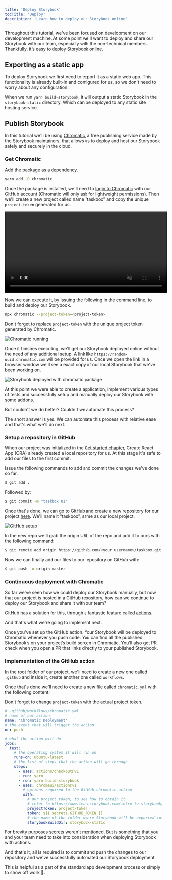 ```yaml
---
title: 'Deploy Storybook'
tocTitle: 'Deploy'
description: 'Learn how to deploy our Storybook online'
---
```


Throughout this tutorial, we've been focused on development on our development machine. At some point we'll want to deploy and share our Storybook with our team, especially with the non-technical members. Thankfully, it’s easy to deploy Storybook online.

## Exporting as a static app

To deploy Storybook we first need to export it as a static web app. This functionality is already built-in and configured for us, so we don't need to worry about any configuration.

When we run `yarn build-storybook`, it will output a static Storybook in the `storybook-static` directory. Which can be deployed to any static site hosting service.

## Publish Storybook

In this tutorial we'll be using <a href="https://www.chromatic.com/">Chromatic</a>, a free publishing service made by the Storybook maintainers, that allows us to deploy and host our Storybook safely and securely in the cloud.

### Get Chromatic

Add the package as a dependency.

```bash
yarn add -D chromatic
```

Once the package is installed, we'll need to [login to Chromatic](https://www.chromatic.com/start) with our GitHub account (Chromatic will only ask for lightweight permissions). Then we'll create a new project called name "taskbox" and copy the unique `project-token` generated for us.

<video autoPlay muted playsInline loop style="width:520px; margin: 0 auto;">
  <source
    src="/intro-to-storybook/chromatic-setup-learnstorybook.mp4"
    type="video/mp4"
  />
</video>

Now we can execute it, by issuing the following in the command line, to build and deploy our Storybook.

```bash
npx chromatic --project-token=<project-token>
```

<div class="aside">Don't forget to replace <code>project-token</code> with the unique project token generated by Chromatic.</div>

![Chromatic running](/chromatic/chromatic-manual-storybook-console-log.png)

Once it finishes executing, we'll get our Storybook deployed online without the need of any additional setup. A link like `https://random-uuid.chromatic.com` will be provided for us. Once we open the link in a browser window we'll see a exact copy of our local Storybook that we've been working on.

![Storybook deployed with chromatic package](/chromatic/chromatic-manual-storybook-deploy.png)

At this point we were able to create a application, implement various types of tests and successfully setup and manually deploy our Storybook with some addons.

But couldn't we do better? Couldn't we automate this process?

The short answer is yes. We can automate this process with relative ease and that's what we'll do next.

### Setup a repository in GitHub

When our project was initialized in the [Get started chapter](/react/en/get-started/), Create React App (CRA) already created a local repository for us. At this stage it's safe to add our files to the first commit.

Issue the following commands to add and commit the changes we've done so far.

```bash
$ git add .
```

Followed by:

```bash
$ git commit -m "taskbox UI"
```

Once that's done, we can go to GitHub and create a new repository for our project [here](https://github.com/new). We'll name it “taskbox”, same as our local project.

![GitHub setup](/intro-to-storybook/github-create-taskbox.png)

In the new repo we'll grab the origin URL of the repo and add it to ours with the following command:

```bash
$ git remote add origin https://github.com/<your username>/taskbox.git
```

Now we can finally add our files to our repository on GitHub with:

```bash
$ git push -u origin master
```

### Continuous deployment with Chromatic

So far we've seen how we could deploy our Storybook manually, but now that our project is hosted in a GitHub repository, how can we continue to deploy our Storybook and share it with our team?

GitHub has a solution for this, through a fantastic feature called [actions](https://github.com/features/actions).

And that's what we're going to implement next.

Once you’ve set up the GitHub action. Your Storybook will be deployed to Chromatic whenever you push code. You can find all the published Storybook’s on your project’s build screen in Chromatic. You’ll also get PR check when you open a PR that links directly to your published Storybook.

### Implementation of the GitHub action

In the root folder of our project, we'll need to create a new one called `.github` and inside it, create another one called `workflows`.

Once that's done we'll need to create a new file called `chromatic.yml` with the following content:

Don't forget to change `project-token` with the actual project token.

```yaml
# .github/workflows/chromatic.yml
# name of our action
name: 'Chromatic Deployment'
# the event that will trigger the action
on: push

# what the action will do
jobs:
  test:
    # the operating system it will run on
    runs-on: ubuntu-latest
    # the list of steps that the action will go through
    steps:
      - uses: actions/checkout@v1
      - run: yarn
      - run: yarn build-storybook
      - uses: chromaui/action@v1
        # options required to the GitHub chromatic action
        with:
          # our project token, to see how to obtain it
          # refer to https://www.learnstorybook.com/intro-to-storybook/react/en/deploy/
          projectToken: project-token
          token: ${{ secrets.GITHUB_TOKEN }}
          # the name of the folder where Storybook will be exported into.
          storybookBuildDir: storybook-static
```

<div class="aside"><p>For brevity purposes <a href="https://help.github.com/en/actions/configuring-and-managing-workflows/creating-and-storing-encrypted-secrets">secrets</a> weren't mentioned. But is something that you and your team need to take into consideration when deploying Storybook with actions.</p></div>

And that's it, all is required is to commit and push the changes to our repository and we've successfully automated our Storybook deployment

This is helpful as a part of the standard app development process or simply to show off work 💅.
